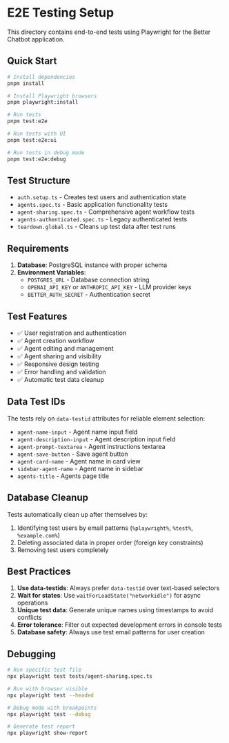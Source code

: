 # E2E Testing Setup

This directory contains end-to-end tests using Playwright for the Better Chatbot application.

## Quick Start

```bash
# Install dependencies
pnpm install

# Install Playwright browsers
pnpm playwright:install

# Run tests
pnpm test:e2e

# Run tests with UI
pnpm test:e2e:ui

# Run tests in debug mode
pnpm test:e2e:debug
```

## Test Structure

- `auth.setup.ts` - Creates test users and authentication state
- `agents.spec.ts` - Basic application functionality tests
- `agent-sharing.spec.ts` - Comprehensive agent workflow tests
- `agents-authenticated.spec.ts` - Legacy authenticated tests
- `teardown.global.ts` - Cleans up test data after test runs

## Requirements

1. **Database**: PostgreSQL instance with proper schema
2. **Environment Variables**: 
   - `POSTGRES_URL` - Database connection string
   - `OPENAI_API_KEY` or `ANTHROPIC_API_KEY` - LLM provider keys
   - `BETTER_AUTH_SECRET` - Authentication secret

## Test Features

- ✅ User registration and authentication
- ✅ Agent creation workflow
- ✅ Agent editing and management
- ✅ Agent sharing and visibility
- ✅ Responsive design testing
- ✅ Error handling and validation
- ✅ Automatic test data cleanup

## Data Test IDs

The tests rely on `data-testid` attributes for reliable element selection:

- `agent-name-input` - Agent name input field
- `agent-description-input` - Agent description input field  
- `agent-prompt-textarea` - Agent instructions textarea
- `agent-save-button` - Save agent button
- `agent-card-name` - Agent name in card view
- `sidebar-agent-name` - Agent name in sidebar
- `agents-title` - Agents page title

## Database Cleanup

Tests automatically clean up after themselves by:
1. Identifying test users by email patterns (`%playwright%`, `%test%`, `%example.com%`)
2. Deleting associated data in proper order (foreign key constraints)
3. Removing test users completely

## Best Practices

1. **Use data-testids**: Always prefer `data-testid` over text-based selectors
2. **Wait for states**: Use `waitForLoadState("networkidle")` for async operations
3. **Unique test data**: Generate unique names using timestamps to avoid conflicts
4. **Error tolerance**: Filter out expected development errors in console tests
5. **Database safety**: Always use test email patterns for user creation

## Debugging

```bash
# Run specific test file
npx playwright test tests/agent-sharing.spec.ts

# Run with browser visible
npx playwright test --headed

# Debug mode with breakpoints
npx playwright test --debug

# Generate test report
npx playwright show-report
```